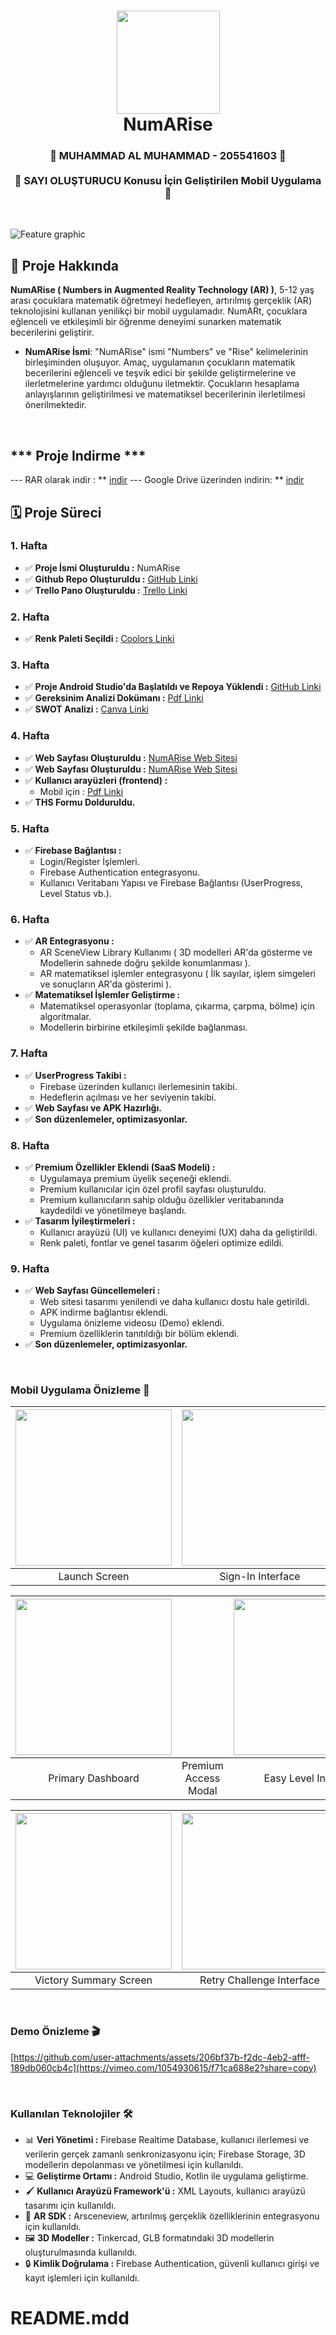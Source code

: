 <div align="center">
      <h1> 
            <img src="https://raw.githubusercontent.com/MuhammadAl32/num-proje/refs/heads/main/back/back-ro.png" width="165px">
            <br/>
            NumARise
            <br/> 
      </h1>
</div>

<div align="center">
      <h3> 
            🌟 MUHAMMAD AL MUHAMMAD - 205541603 🌟
          <br/><br/>
            🔢 SAYI OLUŞTURUCU Konusu İçin Geliştirilen Mobil Uygulama 🔢
            <br/> 
      </h3>
</div>

   <br/> 

![Feature graphic](https://raw.githubusercontent.com/MuhammadAl32/num-proje/refs/heads/main/back/101.png)
   <br/> 


## 📌 **Proje Hakkında** 
**NumARise ( Numbers in Augmented Reality Technology (AR) )**, 5-12 yaş arası çocuklara matematik öğretmeyi hedefleyen, artırılmış gerçeklik (AR) teknolojisini kullanan yenilikçi bir mobil uygulamadır. NumARt, çocuklara eğlenceli ve etkileşimli bir öğrenme deneyimi sunarken matematik becerilerini geliştirir.

- **NumARise İsmi**: "NumARise" ismi "Numbers" ve "Rise" kelimelerinin birleşiminden oluşuyor. Amaç, uygulamanın çocukların matematik becerilerini eğlenceli ve teşvik edici bir şekilde geliştirmelerine ve ilerletmelerine yardımcı olduğunu iletmektir. Çocukların hesaplama anlayışlarının geliştirilmesi ve matematiksel becerilerinin ilerletilmesi önerilmektedir.
<br/> 

##   *** Proje Indirme ***
--- RAR olarak indir : ** [indir](https://github.com/MuhammadAl32/num-proje/raw/refs/heads/main/back/app-debug.rar)
--- Google Drive üzerinden indirin: ** [indir](https://drive.google.com/file/d/11h9DPYfUAG5rKPcLMxqvdtdf9PcBbBs1/view?usp=drive_link)



## 🗓 **Proje Süreci**  
### 1. **Hafta** 
- ✅ **Proje İsmi Oluşturuldu :** NumARise
- ✅ **Github Repo Oluşturuldu :** [GitHub Linki](https://github.com/MuhammadAl32/num-proje)
- ✅ **Trello Pano Oluşturuldu :** [Trello Linki](https://trello.com/b/FH85iuon/numart)



### 2. **Hafta** 
- ✅ **Renk Paleti Seçildi :** [Coolors Linki](https://coolors.co/palette/37a000-f0f3f8-000000-ffffff)



### 3. **Hafta**  
- ✅ **Proje Android Studio'da Başlatıldı ve Repoya Yüklendi :** [GitHub Linki](https://github.com/achelmasoudi/NumARt)
- ✅ **Gereksinim Analizi Dokümanı :** [Pdf Linki](https://github.com/user-attachments/files/18051849/Gereksinim.Analizi.pdf)
- ✅ **SWOT Analizi :** [Canva Linki](https://www.canva.com/design/DAGYC6DlrKk/2jDLi3K1YkIMi8Gjh6Ngwg/edit?utm_content=DAGYC6DlrKk&utm_campaign=designshare&utm_medium=link2&utm_source=sharebutton)  

### 4. **Hafta**
- ✅ **Web Sayfası Oluşturuldu :** [NumARise Web Sitesi](https://achelmasoudi.github.io/NumArt_WebSite/)
- ✅ **Web Sayfası Oluşturuldu :** [NumARise Web Sitesi](https://achelmasoudi.github.io/NumArt_WebSite/)
- ✅ **Kullanıcı arayüzleri (frontend) :**
  - Mobil için : [Pdf Linki](https://github.com/MuhammadAl32/num-proje/blob/main/back/dosy.pdf)
- ✅ **THS Formu Dolduruldu.**
     
### 5. **Hafta**  
- ✅ **Firebase Bağlantısı :**  
  - Login/Register İşlemleri.
  - Firebase Authentication entegrasyonu.
  - Kullanıcı Veritabanı Yapısı ve Firebase Bağlantısı (UserProgress, Level Status vb.).

### 6. **Hafta**
- ✅ **AR Entegrasyonu :**  
  - AR SceneView Library Kullanımı ( 3D modelleri AR'da gösterme ve Modellerin sahnede doğru şekilde konumlanması ).
  - AR matematiksel işlemler entegrasyonu ( İlk sayılar, işlem simgeleri ve sonuçların AR'da gösterimi ).
- ✅ **Matematiksel İşlemler Geliştirme :**  
  - Matematiksel operasyonlar (toplama, çıkarma, çarpma, bölme) için algoritmalar.
  - Modellerin birbirine etkileşimli şekilde bağlanması.

### 7. **Hafta**  
- ✅ **UserProgress Takibi :**
  - Firebase üzerinden kullanıcı ilerlemesinin takibi.
  - Hedeflerin açılması ve her seviyenin takibi.
- ✅ **Web Sayfası ve APK Hazırlığı.**
- ✅ **Son düzenlemeler, optimizasyonlar.**

### 8. **Hafta**  
- ✅ **Premium Özellikler Eklendi (SaaS Modeli) :**
  - Uygulamaya premium üyelik seçeneği eklendi.
  - Premium kullanıcılar için özel profil sayfası oluşturuldu.
  - Premium kullanıcıların sahip olduğu özellikler veritabanında kaydedildi ve yönetilmeye başlandı.
- ✅ **Tasarım İyileştirmeleri :**
  - Kullanıcı arayüzü (UI) ve kullanıcı deneyimi (UX) daha da geliştirildi.
  - Renk paleti, fontlar ve genel tasarım öğeleri optimize edildi.

### 9. **Hafta**  
- ✅ **Web Sayfası Güncellemeleri :**
  - Web sitesi tasarımı yenilendi ve daha kullanıcı dostu hale getirildi.
  - APK indirme bağlantısı eklendi.
  - Uygulama önizleme videosu (Demo) eklendi.
  - Premium özelliklerin tanıtıldığı bir bölüm eklendi.
- ✅ **Son düzenlemeler, optimizasyonlar.**
  
<br/> 

### Mobil Uygulama Önizleme 📱

| <img src="https://raw.githubusercontent.com/MuhammadAl32/num-proje/refs/heads/main/back/1.jpeg" width="250"/>| <img src="https://raw.githubusercontent.com/MuhammadAl32/num-proje/refs/heads/main/back/2.jpeg" width="250"/> | <img src="https://raw.githubusercontent.com/MuhammadAl32/num-proje/refs/heads/main/back/3.jpeg" width="250"/> | <img src="https://raw.githubusercontent.com/MuhammadAl32/num-proje/refs/heads/main/back/4.jpeg" width="250"/> |
| :-------------: | :-------------:  | :-------------:  | :-------------:  |
|     Launch Screen     |     Sign-In Interface     |     Registration Portal      |     Password Recovery Module     |

| <img src="https://raw.githubusercontent.com/MuhammadAl32/num-proje/refs/heads/main/back/5.jpeg" width="250"/>|  | <img src="https://raw.githubusercontent.com/MuhammadAl32/num-proje/refs/heads/main/back/6.jpeg" width="250"/> | <img src="https://raw.githubusercontent.com/MuhammadAl32/num-proje/refs/heads/main/back/18.jpeg" width="250"/> |
| :-------------: | :-------------:  | :-------------:  | :-------------:  |
|     Primary Dashboard     |     Premium Access Modal     |     Easy Level Interface     |     Pre-Game Configuration     |

| <img src="https://raw.githubusercontent.com/MuhammadAl32/num-proje/refs/heads/main/back/19.jpeg" width="250"/>| <img src="https://raw.githubusercontent.com/MuhammadAl32/num-proje/refs/heads/main/back/20s.jpeg" width="250"/> | <img src="https://raw.githubusercontent.com/MuhammadAl32/num-proje/refs/heads/main/back/7.jpeg" width="250"/> | <img src="https://raw.githubusercontent.com/MuhammadAl32/num-proje/refs/heads/main/back/8.jpeg" width="250"/> |
| :-------------: | :-------------:  | :-------------:  | :-------------:  |
|     Victory Summary Screen     |     Retry Challenge Interface     |     User Profile Dashboard     |     Language Preferences Modal     |

<br/> 

### Demo Önizleme 🎬
[https://github.com/user-attachments/assets/206bf37b-f2dc-4eb2-afff-189db060cb4c](https://vimeo.com/1054930615/f71ca688e2?share=copy)

<br/> 

### Kullanılan Teknolojiler 🛠️
- 📊 **Veri Yönetimi :** Firebase Realtime Database, kullanıcı ilerlemesi ve verilerin gerçek zamanlı senkronizasyonu için; Firebase Storage, 3D modellerin depolanması ve yönetilmesi için kullanıldı.
- 💻 **Geliştirme Ortamı :** Android Studio, Kotlin ile uygulama geliştirme.
- 🖌️ **Kullanıcı Arayüzü Framework'ü :** XML Layouts, kullanıcı arayüzü tasarımı için kullanıldı.
- 🧠 **AR SDK :** Arsceneview, artırılmış gerçeklik özelliklerinin entegrasyonu için kullanıldı.
- 🖼️ **3D Modeller :** Tinkercad, GLB formatındaki 3D modellerin oluşturulmasında kullanıldı.
- 🔒 **Kimlik Doğrulama :** Firebase Authentication, güvenli kullanıcı girişi ve kayıt işlemleri için kullanıldı.
# README.mdd
